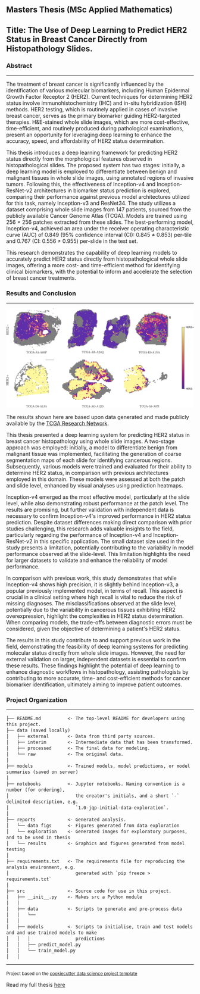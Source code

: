 ## Masters Thesis (MSc Applied Mathematics)

## Title: The Use of Deep Learning to Predict HER2 Status in Breast Cancer Directly from Histopathology Slides.

### Abstract
------------

The treatment of breast cancer is significantly influenced by the identification of various molecular biomarkers, including Human Epidermal Growth Factor Receptor 2 (HER2). Current techniques for determining HER2 status involve immunohistochemistry (IHC) and in-situ hybridization (ISH) methods. HER2 testing, which is routinely applied in cases of invasive breast cancer, serves as the primary biomarker guiding HER2-targeted therapies. H&E-stained whole slide images, which are more cost-effective, time-efficient, and routinely produced during pathological examinations, present an opportunity for leveraging deep learning to enhance the accuracy, speed, and affordability of HER2 status determination.

This thesis introduces a deep learning framework for predicting HER2 status directly from the morphological features observed in histopathological slides. The proposed system has two stages: initially, a deep learning model is employed to differentiate between benign and malignant tissues in whole slide images, using annotated regions of invasive tumors. Following this, the effectiveness of Inception-v4 and Inception-ResNet-v2 architectures in biomarker status prediction is explored, comparing their performance against previous model architectures utilized for this task, namely Inception-v3 and ResNet34. The study utilizes a dataset comprising whole slide images from 147 patients, sourced from the publicly available Cancer Genome Atlas (TCGA). Models are trained using 256 × 256 patches extracted from these slides. The best-performing model, Inception-v4, achieved an area under the receiver operating characteristic curve (AUC) of 0.849 (95% confidence interval (CI): 0.845 ≠ 0.853) per-tile and 0.767 (CI: 0.556 ≠ 0.955) per-slide in the test set.

This research demonstrates the capability of deep learning models to accurately predict HER2 status directly from histopathological whole slide images, offering a more cost- and time-efficient method for identifying clinical biomarkers, with the potential to inform and accelerate the selection of breast cancer treatments.

### Results and Conclusion
------------

![Heat Map](stage2_heatmaps_correct.jpg)

The results shown here are based upon data generated and made publicly available by the [TCGA Research Network](http://cancergenome.nih.gov/).

This thesis presented a deep learning system for predicting HER2 status in breast cancer histopathology using whole slide images. A two-stage approach was employed: initially, a model to differentiate benign from malignant tissue was implemented, facilitating the generation of coarse segmentation maps of each slide for identifying cancerous regions. Subsequently, various models were trained and evaluated for their ability to determine HER2 status, in comparison with previous architectures employed in this domain. These models were assessed at both the patch and slide level, enhanced by visual analyses using prediction heatmaps.

Inception-v4 emerged as the most effective model, particularly at the slide level, while also demonstrating robust performance at the patch level. The results are promising, but further validation with independent data is necessary to confirm Inception-v4's improved performance in HER2 status prediction. Despite dataset differences making direct comparison with prior studies challenging, this research adds valuable insights to the field, particularly regarding the performance of Inception-v4 and Inception-ResNet-v2 in this specific application. The small dataset size used in the study presents a limitation, potentially contributing to the variability in model performance observed at the slide-level. This limitation highlights the need for larger datasets to validate and enhance the reliability of model performance.

In comparison with previous work, this study demonstrates that while Inception-v4 shows high precision, it is slightly behind Inception-v3, a popular previously implemented model, in terms of recall. This aspect is crucial in a clinical setting where high recall is vital to reduce the risk of missing diagnoses. The misclassifications observed at the slide level, potentially due to the variability in cancerous tissues exhibiting HER2 overexpression, highlight the complexities in HER2 status determination. When comparing models, the trade-offs between diagnostic errors must be considered, given the objective of determining a patient's HER2 status.

The results in this study contribute to and support previous work in the field, demonstrating the feasibility of deep learning systems for predicting molecular status directly from whole slide images. However, the need for external validation on larger, independent datasets is essential to confirm these results. These findings highlight the potential of deep learning to enhance diagnostic workflows in histopathology, assisting pathologists by contributing to more accurate, time- and cost-efficient methods for cancer biomarker identification, ultimately aiming to improve patient outcomes.

### Project Organization
------------

```plaintext
├── README.md          <- The top-level README for developers using this project.
├── data (saved locally)
│   ├── external       <- Data from third party sources.
│   ├── interim        <- Intermediate data that has been transformed.
│   ├── processed      <- The final data for modeling.
│   └── raw            <- The original data.
│
├── models             <- Trained models, model predictions, or model summaries (saved on server)
│
├── notebooks          <- Jupyter notebooks. Naming convention is a number (for ordering),
│                         the creator's initials, and a short `-` delimited description, e.g.
│                         `1.0-jqp-initial-data-exploration`.
│
├── reports            <- Generated analysis.
│   └── data figs      <- Figures generated from data exploration
│   └── exploration    <- Generated images for exploratory purposes, and to be used in thesis
│   └── results        <- Graphics and figures generated from model testing
│
├── requirements.txt   <- The requirements file for reproducing the analysis environment, e.g.
│                         generated with `pip freeze > requirements.txt`
│
├── src                <- Source code for use in this project.
│   ├── __init__.py    <- Makes src a Python module
│   │
│   ├── data           <- Scripts to generate and pre-process data
│   │   └── 
│   │
│   ├── models         <- Scripts to initialise, train and test models and and use trained models to make
│   │   │                 predictions
│   │   ├── predict_model.py
│   │   └── train_model.py
│   │
```

--------

<small>Project based on the [cookiecutter data science project template](https://drivendata.github.io/cookiecutter-data-science/)</small>

Read my full thesis [here](https://www.icloud.com/iclouddrive/05ez5dzMg95pkougBibqVgunA#FINAL_SUBMISSION)
